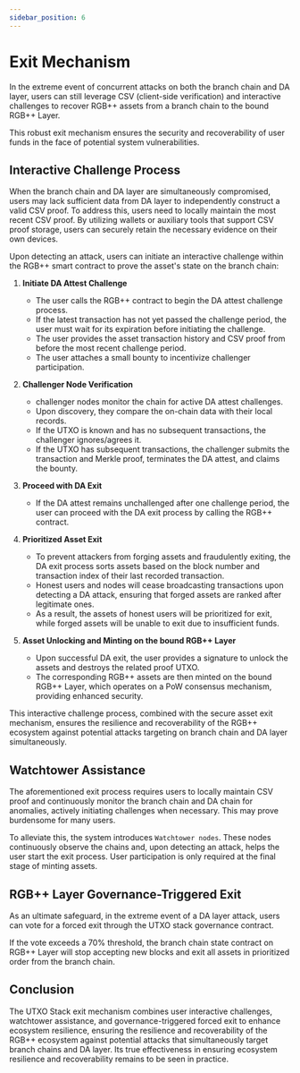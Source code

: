```yaml
---
sidebar_position: 6
---
```


# Exit Mechanism

In the extreme event of concurrent attacks on both the branch chain and DA layer, users can still leverage CSV (client-side verification) and interactive challenges to recover RGB++ assets from a branch chain to the bound RGB++ Layer.

This robust exit mechanism ensures the security and recoverability of user funds in the face of potential system vulnerabilities.


## Interactive Challenge Process

When the branch chain and DA layer are simultaneously compromised, users may lack sufficient data from DA layer to independently construct a valid CSV proof. To address this, users need to locally maintain the most recent CSV proof. By utilizing wallets or auxiliary tools that support CSV proof storage, users can securely retain the necessary evidence on their own devices.

Upon detecting an attack, users can initiate an interactive challenge within the RGB++ smart contract to prove the asset's state on the branch chain:

1. **Initiate DA Attest Challenge**
   - The user calls the RGB++ contract to begin the DA attest challenge process.
   - If the latest transaction has not yet passed the challenge period, the user must wait for its expiration before initiating the challenge.
   - The user provides the asset transaction history and CSV proof from before the most recent challenge period.
   - The user attaches a small bounty to incentivize challenger participation.

2. **Challenger Node Verification**
   - challenger nodes monitor the chain for active DA attest challenges.
   - Upon discovery, they compare the on-chain data with their local records.
   - If the UTXO is known and has no subsequent transactions, the challenger ignores/agrees it.
   - If the UTXO has subsequent transactions, the challenger submits the transaction and Merkle proof, terminates the DA attest, and claims the bounty.

3. **Proceed with DA Exit**
   - If the DA attest remains unchallenged after one challenge period, the user can proceed with the DA exit process by calling the RGB++ contract.

4. **Prioritized Asset Exit**
   - To prevent attackers from forging assets and fraudulently exiting, the DA exit process sorts assets based on the block number and transaction index of their last recorded transaction.
   - Honest users and nodes will cease broadcasting transactions upon detecting a DA attack, ensuring that forged assets are ranked after legitimate ones.
   - As a result, the assets of honest users will be prioritized for exit, while forged assets will be unable to exit due to insufficient funds.

5. **Asset Unlocking and Minting on the bound RGB++ Layer**
   - Upon successful DA exit, the user provides a signature to unlock the assets and destroys the related proof UTXO.
   - The corresponding RGB++ assets are then minted on the bound RGB++ Layer, which operates on a PoW consensus mechanism, providing enhanced security.

This interactive challenge process, combined with the secure asset exit mechanism, ensures the resilience and recoverability of the RGB++ ecosystem against potential attacks targeting on branch chain and DA layer simultaneously.


## Watchtower Assistance

The aforementioned exit process requires users to locally maintain CSV proof and continuously monitor the branch chain and DA chain for anomalies, actively initiating challenges when necessary. This may prove burdensome for many users.

To alleviate this, the system introduces `Watchtower nodes`. These nodes continuously observe the chains and, upon detecting an attack, helps the user start the exit process. User participation is only required at the final stage of minting assets.


## RGB++ Layer Governance-Triggered Exit

As an ultimate safeguard, in the extreme event of a DA layer attack, users can vote for a forced exit through the UTXO stack governance contract.

If the vote exceeds a 70% threshold, the branch chain state contract on RGB++ Layer will stop accepting new blocks and exit all assets in prioritized order from the branch chain.


## Conclusion

The UTXO Stack exit mechanism combines user interactive challenges, watchtower assistance, and governance-triggered forced exit to enhance ecosystem resilience, ensuring the resilience and recoverability of the RGB++ ecosystem against potential attacks that simultaneously target branch chains and DA layer. Its true effectiveness in ensuring ecosystem resilience and recoverability remains to be seen in practice.
